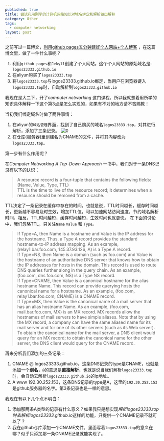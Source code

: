 ```yaml
---
published: true
title: 尝试利用刚学的计算机网络知识对域名绑定和解析做出解释
category: Other
tags: 
  - computer networking
layout: post
---
```


之前写过一篇博文，[利用github pages五分钟建好个人网站+个人博客](http://logos23333.top/other/2018/02/12/%E4%BA%94%E5%88%86%E9%92%9F%E5%BB%BA%E5%A5%BD%E4%B8%AA%E4%BA%BA%E5%8D%9A%E5%AE%A2) ，在这篇
博文里，做了一件什么事呢？
1. 利用`github pages`和`Jekyll`创建了个人网站，这个个人网站的原始域名是: `logos23333.github.io`
2. 在aliyun购买了`logos23333.top`
3. 将`logos23333.top`与logos23333.github.io绑定，当用户在浏览器键入`logos23333.top`时，自动解析到`logos23333.github.io`

我现在是大二下，开了*computer networking* 这门课程，所以我就想着用所学的知识具体解释一下这个第3点是怎么实现的，如果有不对的地方请不吝赐教！

当初我们绑定域名时做了两件事情：
1. 在aliyun的`域名管理`界面，找到了自己购买的域名`logos23333.top`，对其进行解析，添加了三条记录。
![0](https://raw.githubusercontent.com/Logos23333/Logos23333.github.io/master/_posts/image/2018-3-12/0.png)
2. 在仓库(服务器)里创建名为CNAME的文件，并将其内容改为`logos23333.top`。

第一步有什么作用呢？

在*Computer Networking A Top-Down Approach* 一书中，我们对于一条DNS记录有以下的认识：
>A resource record is a four-tuple that contains the following fields: (Name, Value, Type, TTL)  
TTL is the time to live of the resource record; it determines when a resource should be removed from a cache.

TTL决定了一条记录在缓存中存在的时间，也就是说，TTL时间越长，缓存时间越长，更新越不容易及时生效，增加TTL值，可以加速网站访问速度，节约域名解析时间，相反，TTL时间越短，缓存时间越短，生效时间也就更快。
在下面的讨论中，我们忽略TTL，只关注`Name` `Value` 和 `Type`。

>If Type=A, then Name is a hostname and Value is the IP address for the hostname. Thus, a Type A record provides the standard hostname-to-IP address mapping. As an example, (relay1.bar.foo.com, 145.37.93.126, A)
is a Type A record.  
If Type=NS, then Name is a domain (such as foo.com) and Value is the hostname of an authoritative DNS server that knows how to obtain the IP addresses
for hosts in the domain. This record is used to route DNS queries further along in the query chain. As an example, (foo.com, dns.foo.com, NS) is a Type
NS record.  
If Type=CNAME, then Value is a canonical hostname for the alias hostname Name. This record can provide querying hosts the canonical name for a hostname. As an example, (foo.com, relay1.bar.foo.com, CNAME) is a
CNAME record.  
If Type=MX, then Value is the canonical name of a mail server that has an alias hostname Name. As an example, (foo.com, mail.bar.foo.com, MX) is an MX record. MX records allow the hostnames of mail servers to have simple aliases. Note that by using the MX record, a company can have the same
aliased name for its mail server and for one of its other servers (such as its Web server). To obtain the canonical name for the mail server, a DNS client would query for an MX record; to obtain the canonical name for the other server, the
DNS client would query for the CNAME record.

再来分析我们添加的三条记录：
1. CNAME @ logos23333.github.io，这条DNS记录的type是CNAME，也就是添加一个**别名**，`@`的意思是**直接解析**，也就是说当我们解析`logos23333.top`时，会自动去解析`logos23333.github.io`的ip地址。
2. A www 192.30.252.153，这条DNS记录的type是A，这里的`192.30.252.153`是github服务器的名字。第3条记录也是一样的意思。

我现在有以下几个点不明白：
1. 添加那两条A类型的记录有什么意义？如果我只是想实现*解析logos23333.top时去解析logos23333.github.io*这样的功能，只提供一个CNAME记录不就可以了？
2. 我在github仓库添加一个CNAME文件，里面写着`logos23333.top`的意义在哪？似乎只添加那一条CNAME记录就能实现了。